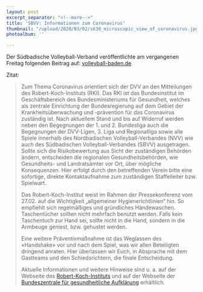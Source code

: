 ```yaml
---
layout: post
excerpt_separator: "<!--more-->"
title: 'SBVV: Informationen zum Coronavirus'
thumbnail: "/upload/2020/03/02/s630_microscopic_view_of_coronavirus.jpg"
photoalbum: ''

---
```

Der Südbadische Volleyball-Verband veröffentlichte am vergangenen Freitag folgenden Beitrag auf: [volleyball-baden.de]()
<!--more-->
Zitat:

> Zum Thema Coronavirus orientiert sich der DVV an den Mitteilungen des Robert-Koch-Instituts (RKI). Das RKI ist das Bundesinstitut im Geschäftsbereich des Bundesministeriums für Gesundheit, welches als zentrale Einrichtung der Bundesregierung auf dem Gebiet der Krankheitsüberwachung und -prävention für das Coronavirus zuständig ist. Nach aktuellem Stand und bis auf Widerruf werden neben den Begegnungen der 1. und 2. Bundesliga auch die Begegnungen der DVV-Ligen, 3. Liga und Regionalliga sowie alle Spiele innerhalb des Nordbadischen Volleyball-Verbandes (NVV) wie auch des Südbadischen Volleyball-Verbandes (SBVV) ausgetragen. Sollte sich die Risikobewertung aus Sicht der zuständigen Behörden ändern, entscheiden die regionalen Gesundheitsbehörden, wie Gesundheits- und Landratsämter vor Ort, über mögliche Konsequenzen. Hier erfolgt durch den betreffenden Verein bitte eine sofortige, direkte Kontaktaufnahme zum zuständigen Staffelleiter bzw. Spielwart.
>
> Das Robert-Koch-Institut weist im Rahmen der Pressekonferenz vom 27.02. auf die Wichtigkeit „allgemeiner Hygienerichtlinien“ hin. So empfiehlt sich regelmäßiges und gründliches Händewaschen. Taschentücher sollten nicht mehrfach benutzt werden. Falls kein Taschentuch zur Hand sei, sollte nicht in die Hand, sondern in die Armbeuge geniest, bzw. gehustet werden.
>
> Eine weitere Präventivmaßnahme ist das Weglassen des «Handshake» vor und nach dem Spiel, was wir allen Beteiligten dringend anraten. Hier überlassen wir Euch, in Absprache mit dem Gastteams und den Schiedsrichtern, die finale Entscheidung.
>
> Aktuelle Informationen und weitere Hinweise sind u. a. auf der Webseite des [Robert-Koch-Instituts](http://www.rki.de/) und auf der Webseite der [Bundeszentrale für gesundheitliche Aufklärung](http://www.bzga.de/) erhältlich.